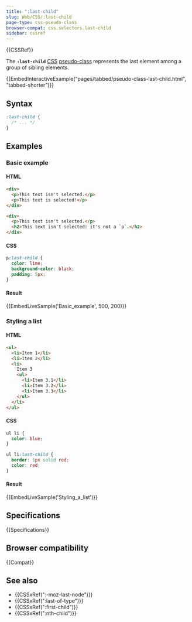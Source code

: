 ```yaml
---
title: ":last-child"
slug: Web/CSS/:last-child
page-type: css-pseudo-class
browser-compat: css.selectors.last-child
sidebar: cssref
---
```


{{CSSRef}}

The **`:last-child`** [CSS](/en-US/docs/Web/CSS) [pseudo-class](/en-US/docs/Web/CSS/Pseudo-classes) represents the last element among a group of sibling elements.

{{EmbedInteractiveExample("pages/tabbed/pseudo-class-last-child.html", "tabbed-shorter")}}

## Syntax

```css
:last-child {
  /* ... */
}
```

## Examples

### Basic example

#### HTML

```html
<div>
  <p>This text isn't selected.</p>
  <p>This text is selected!</p>
</div>

<div>
  <p>This text isn't selected.</p>
  <h2>This text isn't selected: it's not a `p`.</h2>
</div>
```

#### CSS

```css
p:last-child {
  color: lime;
  background-color: black;
  padding: 5px;
}
```

#### Result

{{EmbedLiveSample('Basic_example', 500, 200)}}

### Styling a list

#### HTML

```html
<ul>
  <li>Item 1</li>
  <li>Item 2</li>
  <li>
    Item 3
    <ul>
      <li>Item 3.1</li>
      <li>Item 3.2</li>
      <li>Item 3.3</li>
    </ul>
  </li>
</ul>
```

#### CSS

```css
ul li {
  color: blue;
}

ul li:last-child {
  border: 1px solid red;
  color: red;
}
```

#### Result

{{EmbedLiveSample('Styling_a_list')}}

## Specifications

{{Specifications}}

## Browser compatibility

{{Compat}}

## See also

- {{CSSxRef(":-moz-last-node")}}
- {{CSSxRef(":last-of-type")}}
- {{CSSxRef(":first-child")}}
- {{CSSxRef(":nth-child")}}
